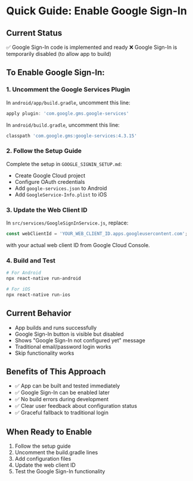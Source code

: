 # Quick Guide: Enable Google Sign-In

## Current Status

✅ Google Sign-In code is implemented and ready
❌ Google Sign-In is temporarily disabled (to allow app to build)

## To Enable Google Sign-In:

### 1. Uncomment the Google Services Plugin

In `android/app/build.gradle`, uncomment this line:

```gradle
apply plugin: 'com.google.gms.google-services'
```

In `android/build.gradle`, uncomment this line:

```gradle
classpath 'com.google.gms:google-services:4.3.15'
```

### 2. Follow the Setup Guide

Complete the setup in `GOOGLE_SIGNIN_SETUP.md`:

- Create Google Cloud project
- Configure OAuth credentials
- Add `google-services.json` to Android
- Add `GoogleService-Info.plist` to iOS

### 3. Update the Web Client ID

In `src/services/GoogleSignInService.js`, replace:

```javascript
const webClientId = 'YOUR_WEB_CLIENT_ID.apps.googleusercontent.com';
```

with your actual web client ID from Google Cloud Console.

### 4. Build and Test

```bash
# For Android
npx react-native run-android

# For iOS
npx react-native run-ios
```

## Current Behavior

- App builds and runs successfully
- Google Sign-In button is visible but disabled
- Shows "Google Sign-In not configured yet" message
- Traditional email/password login works
- Skip functionality works

## Benefits of This Approach

- ✅ App can be built and tested immediately
- ✅ Google Sign-In can be enabled later
- ✅ No build errors during development
- ✅ Clear user feedback about configuration status
- ✅ Graceful fallback to traditional login

## When Ready to Enable

1. Follow the setup guide
2. Uncomment the build.gradle lines
3. Add configuration files
4. Update the web client ID
5. Test the Google Sign-In functionality
